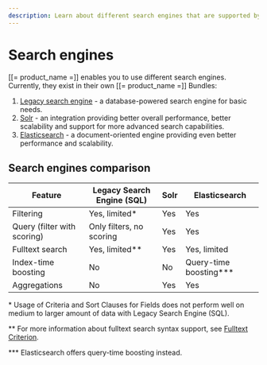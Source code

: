 ```yaml
---
description: Learn about different search engines that are supported by Ibexa DXP.
---
```


# Search engines

[[= product_name =]] enables you to use different search engines.
Currently, they exist in their own [[= product_name =]] Bundles:

1.  [Legacy search engine](legacy_search_overview.md) - a database-powered search engine for basic needs.
1.  [Solr](solr_overview.md) - an integration providing better overall performance, better scalability and support for more advanced search capabilities.
1.  [Elasticsearch](elastic_search_overview.md) - a document-oriented engine providing even better performance and scalability.

## Search engines comparison

| Feature | Legacy Search Engine (SQL) | Solr | Elasticsearch |
| --- | --- | --- | --- |
| Filtering | Yes, limited\* | Yes | Yes |
| Query (filter with scoring) | Only filters, no scoring | Yes | Yes |
| Fulltext search | Yes, limited\*\* | Yes | Yes, limited |
| Index-time boosting | No | No | Query-time boosting\*\*\* |
| Aggregations | No | Yes | Yes |

\* Usage of Criteria and Sort Clauses for Fields does not perform well on medium to larger 
amount of data with Legacy Search Engine (SQL).

\*\* For more information about fulltext search syntax support, see [Fulltext Criterion](fulltext_criterion.md).

\*\*\* Elasticsearch offers query-time boosting instead.